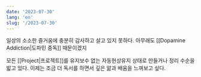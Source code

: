 ```yaml
---
date: '2023-07-30'
lang: 'en'
slug: '/2023-07-30'
---
```


일상의 소소한 즐거움에 충분히 감사하고 살고 있지 못하다. 아무래도 [[Dopamine Addiction|도파민 중독]] 때문이겠지

모든 [[Project|프로젝트]]를 유지보수 없는 자동현상유지 상태로 만들거나 정리 수순을 밟고 있다. 이제는 조금 더 독서를 하면서 깊은 앎과 배움을 느껴보고 싶다.

